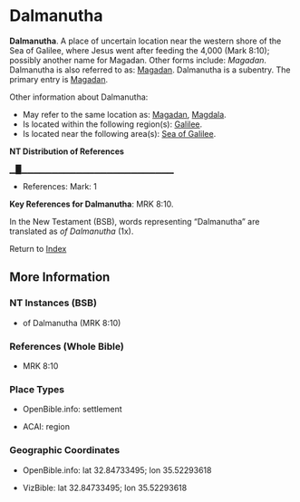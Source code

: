 # Dalmanutha
**Dalmanutha**. 
A place of uncertain location near the western shore of the Sea of Galilee, where Jesus went after feeding the 4,000 (Mark 8:10); possibly another name for Magadan. 
Other forms include: 
*Magadan*. 
Dalmanutha is also referred to as: 
[Magadan](Magadan.md). 
Dalmanutha is a subentry. The primary entry is 
[Magadan](Magadan.md). 




Other information about Dalmanutha:


* May refer to the same location as: 
[Magadan](Magadan.md), [Magdala](Magdala.md). 
* Is located within the following region(s): 
[Galilee](Galilee.md). 
* Is located near the following area(s): 
[Sea of Galilee](GalileeSea.md). 


**NT Distribution of References**

▁█▁▁▁▁▁▁▁▁▁▁▁▁▁▁▁▁▁▁▁▁▁▁▁▁▁
* References: Mark: 1



**Key References for Dalmanutha**: 
MRK 8:10. 




In the New Testament (BSB), words representing “Dalmanutha” are translated as 
*of Dalmanutha* (1x). 


Return to [Index](00-Index.md)

## More Information

### NT Instances (BSB)

* of Dalmanutha (MRK 8:10)



### References (Whole Bible)

* MRK 8:10


### Place Types

* OpenBible.info: settlement

* ACAI: region



### Geographic Coordinates

* OpenBible.info: lat 32.84733495; lon 35.52293618

* VizBible: lat 32.84733495; lon 35.52293618




